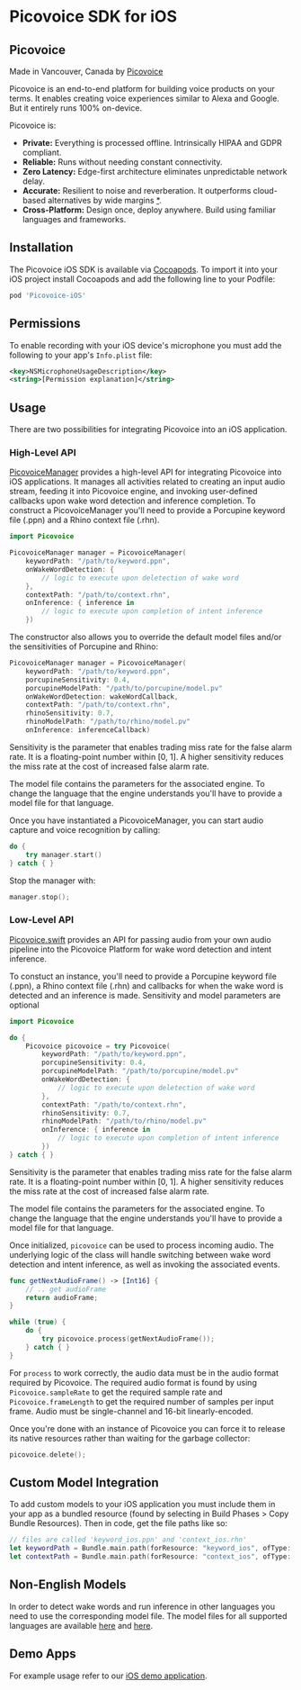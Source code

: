 # Picovoice SDK for iOS

## Picovoice

Made in Vancouver, Canada by [Picovoice](https://picovoice.ai)

Picovoice is an end-to-end platform for building voice products on your terms. It enables creating voice experiences
similar to Alexa and Google. But it entirely runs 100% on-device. 

Picovoice is:

- **Private:** Everything is processed offline. Intrinsically HIPAA and GDPR compliant.
- **Reliable:** Runs without needing constant connectivity.
- **Zero Latency:** Edge-first architecture eliminates unpredictable network delay.
- **Accurate:** Resilient to noise and reverberation. It outperforms cloud-based alternatives by wide margins
[*](https://github.com/Picovoice/speech-to-intent-benchmark#results).
- **Cross-Platform:** Design once, deploy anywhere. Build using familiar languages and frameworks.

## Installation

The Picovoice iOS SDK is available via [Cocoapods](https://cocoapods.org). To import it into your iOS project install Cocoapods and add the following line to your Podfile: 

```ruby
pod 'Picovoice-iOS'
```

## Permissions

To enable recording with your iOS device's microphone you must add the following to your app's `Info.plist` file:
```xml
<key>NSMicrophoneUsageDescription</key>
<string>[Permission explanation]</string>
```

## Usage

There are two possibilities for integrating Picovoice into an iOS application.

### High-Level API

[PicovoiceManager](/sdk/ios/PicovoiceManager.swift) provides
a high-level API for integrating Picovoice into iOS applications. It manages all activities related to creating an input audio stream, feeding it into Picovoice engine, and invoking user-defined callbacks upon wake word detection and
inference completion. To construct a PicovoiceManager you'll need to provide a Porcupine keyword file (.ppn) and a Rhino context file (.rhn).

```swift
import Picovoice

PicovoiceManager manager = PicovoiceManager(
    keywordPath: "/path/to/keyword.ppn",
    onWakeWordDetection: { 
        // logic to execute upon deletection of wake word
    },
    contextPath: "/path/to/context.rhn",
    onInference: { inference in 
        // logic to execute upon completion of intent inference
    })
```

The constructor also allows you to override the default model files and/or the sensitivities of Porcupine and Rhino:

```swift
PicovoiceManager manager = PicovoiceManager(
    keywordPath: "/path/to/keyword.ppn",
    porcupineSensitivity: 0.4,
    porcupineModelPath: "/path/to/porcupine/model.pv"
    onWakeWordDetection: wakeWordCallback,
    contextPath: "/path/to/context.rhn",
    rhinoSensitivity: 0.7,
    rhinoModelPath: "/path/to/rhino/model.pv"
    onInference: inferenceCallback)
```

Sensitivity is the parameter that enables trading miss rate for the false alarm rate. It is a floating-point number within [0, 1]. A higher sensitivity reduces the miss rate at the cost of increased false alarm rate. 

The model file contains the parameters for the associated engine. To change the language that the engine understands you'll have to provide a model file for that language.

Once you have instantiated a PicovoiceManager, you can start audio capture and voice recognition by calling:

```swift
do {
    try manager.start()
} catch { }
```

Stop the manager with:
```swift
manager.stop();
```

### Low-Level API

[Picovoice.swift](/sdk/ios/Picovoice.swift) provides an API for passing audio from your own audio pipeline into the Picovoice Platform for wake word detection and intent inference. 

To constuct an instance, you'll need to provide a Porcupine keyword file (.ppn), a Rhino context file (.rhn) and callbacks for when the wake word is detected and an inference is made. Sensitivity and model parameters are optional

```swift
import Picovoice

do {
    Picovoice picovoice = try Picovoice(
        keywordPath: "/path/to/keyword.ppn",
        porcupineSensitivity: 0.4,
        porcupineModelPath: "/path/to/porcupine/model.pv"
        onWakeWordDetection: { 
            // logic to execute upon deletection of wake word
        },
        contextPath: "/path/to/context.rhn",
        rhinoSensitivity: 0.7,
        rhinoModelPath: "/path/to/rhino/model.pv"
        onInference: { inference in 
            // logic to execute upon completion of intent inference
        })
} catch { }
```

Sensitivity is the parameter that enables trading miss rate for the false alarm rate. It is a floating-point number within [0, 1]. A higher sensitivity reduces the miss rate at the cost of increased false alarm rate. 

The model file contains the parameters for the associated engine. To change the language that the engine understands you'll have to provide a model file for that language.

Once initialized, `picovoice` can be used to process incoming audio. The underlying logic of the class will handle switching between wake word detection and intent inference, as well as invoking the associated events.

```swift
func getNextAudioFrame() -> [Int16] {
    // .. get audioFrame
    return audioFrame;
}

while (true) {
    do {
        try picovoice.process(getNextAudioFrame());
    } catch { }
}
```

For `process` to work correctly, the audio data must be in the audio format required by Picovoice. The required audio format is found by using `Picovoice.sampleRate` to get the required sample rate and `Picovoice.frameLength` to get the required number of samples per input frame. Audio must be single-channel and 16-bit linearly-encoded.

Once you're done with an instance of Picovoice you can force it to release its native resources rather than waiting for the garbage collector:

```swift
picovoice.delete();
```

## Custom Model Integration

To add custom models to your iOS application you must include them in your app as a bundled resource (found by selecting in Build Phases > Copy Bundle Resources). Then in code, get the file paths like so:

```swift
// files are called 'keyword_ios.ppn' and 'context_ios.rhn'
let keywordPath = Bundle.main.path(forResource: "keyword_ios", ofType: "ppn")
let contextPath = Bundle.main.path(forResource: "context_ios", ofType: "rhn")
```

## Non-English Models

In order to detect wake words and run inference in other languages you need to use the corresponding model file. The model files for all supported languages are available [here](https://github.com/Picovoice/porcupine/tree/master/lib/common) and [here](https://github.com/Picovoice/rhino/tree/master/lib/common).

## Demo Apps

For example usage refer to our [iOS demo application](/demo/ios).
